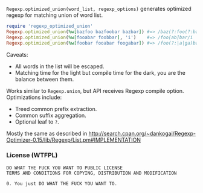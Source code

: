`Regexp.optimized_union(word_list, regexp_options)` generates optimized regexp for matching union of word list.

```ruby
require 'regexp_optimized_union'
Regexp.optimized_union(%w[bazfoo bazfoobar bazbar]) #=> /baz(?:foo(?:bar)?|bar)/
Regexp.optimized_union(%w[fooabar foobbar], 'i')    #=> /foo[ab]bar/i
Regexp.optimized_union(%w[foobar fooabar foogabar]) #=> /foo(?:|a|ga)bar/
```

Caveats:

- All words in the list will be escaped.
- Matching time for the light but compile time for the dark, you are the balance between them.

Works similar to `Regexp.union`, but API receives Regexp compile option. Optimizations include:

- Treed common prefix extraction.
- Common suffix aggregation.
- Optional leaf to `?`.

Mostly the same as described in http://search.cpan.org/~dankogai/Regexp-Optimizer-0.15/lib/Regexp/List.pm#IMPLEMENTATION

### License (WTFPL)

    DO WHAT THE FUCK YOU WANT TO PUBLIC LICENSE
    TERMS AND CONDITIONS FOR COPYING, DISTRIBUTION AND MODIFICATION

    0. You just DO WHAT THE FUCK YOU WANT TO.
